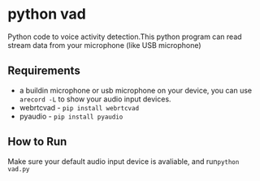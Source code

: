 python vad
==========

Python code to voice activity detection.This python program can read stream data from your microphone (like USB microphone)

Requirements
------------

-	a buildin microphone or usb microphone on your device, you can use `arecord -L` to show your audio input devices.
-	webrtcvad - `pip install webrtcvad`
-	pyaudio - `pip install pyaudio`

How to Run
----------

Make sure your default audio input device is avaliable, and run`python vad.py`
